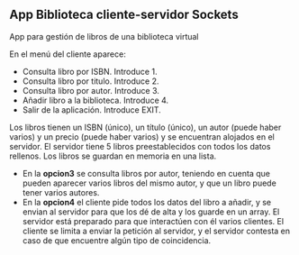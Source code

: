 ## App Biblioteca cliente-servidor Sockets
App para gestión de libros de una biblioteca virtual

En el menú del cliente aparece:
- Consulta libro por ISBN. Introduce 1.
- Consulta libro por titulo. Introduce 2.
- Consulta libro por autor. Introduce 3.
- Añadir libro a la biblioteca. Introduce 4.
- Salir de la aplicación. Introduce EXIT.

Los libros tienen un ISBN (único), un título (único), un autor (puede haber varios) y un precio (puede haber varios) y se encuentran alojados en el servidor. 
El servidor tiene 5 libros preestablecidos con todos los datos rellenos. Los libros se guardan en memoria 
en una lista. 
- En la **opcion3** se consulta libros por autor, teniendo en cuenta que pueden aparecer varios libros del mismo autor, y que un libro puede tener varios autores.
- En la **opcion4** el cliente pide todos los datos del libro a añadir, y se envian al servidor para que los dé de alta y los guarde en un array.
El servidor está preparado para que interactúen con él varios clientes.
El cliente se limita a enviar la petición al servidor, y el servidor contesta en caso de que encuentre algún tipo de coincidencia.
